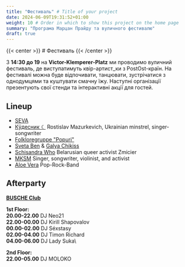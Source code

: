 ```yaml
---
title: "Фестиваль" # Title of your project
date: 2024-06-09T19:31:52+01:00
weight: 10 # Order in which to show this project on the home page
summary: "Програма Марцан Прайду та вуличного фестивалю"
draft: true
---
```


{{< center >}} # Фестиваль {{< /center >}}


З **14:30 до 19** на **Victor-Klemperer-Platz** ми проводимо вуличний фестиваль, де виступатимуть квір-артист_ки з PostOst-країн. 
На фестивалі можна буде відпочивати, танцювати, зустрічатися з однодумцями та куштувати смачну їжу. Наступні організації презентують свої стенди та інтерактивні акції для гостей.

## Lineup
* [SEVA](https://www.instagram.com/sevagramm)
* [Кÿдесник ☾](https://www.instagram.com/kudesnikmusic/) Rostislav Mazurkevich, Ukrainian minstrel, singer-songwriter
* [Folkloregruppe "Popuri"](https://www.facebook.com/share/wtyEmn7yB4ochgXq/)
* [Sveta Ben](https://www.instagram.com/chikissecrets) & [Galya Chikiss](https://www.instagram.com/sveta.ben)
* [Schisandra Who](https://instagram.com/schisandra.who) Belarusian queer activist Zmicier
* [MKSM](https://www.instagram.com/mksm.music) Singer, songwriter, violinist, and activist
* [Aloe Vera](https://www.instagram.com/aloeband/) Pop-Rock-Band


## Afterparty
**[BUSCHE Club](https://maps.app.goo.gl/pyHfXjk4eZbBC8Gy7)**

**1st Floor:**\
**20.00-22.00** DJ Neo21 \
**22.00-00.00** DJ Kirill Shapovalov\
**00.00-02.00** DJ Séxstasy\
**02.00-04.00** DJ Timon Richard\
**04.00-06.00** DJ Lady Suka\

**2nd Floor:**\
**22.00-05.00** DJ MOLOKO

